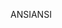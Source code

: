 <span data-ttu-id="6e906-101">ANSI</span><span class="sxs-lookup"><span data-stu-id="6e906-101">ANSI</span></span>